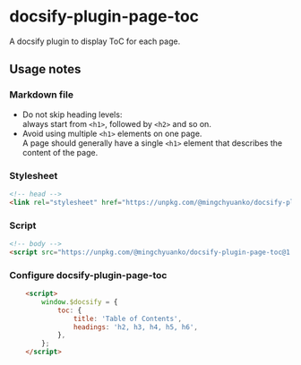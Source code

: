 # docsify-plugin-page-toc

A docsify plugin to display ToC for each page.

## Usage notes

### Markdown file

- Do not skip heading levels:<br />
  always start from `<h1>`, followed by `<h2>` and so on.
- Avoid using multiple `<h1>` elements on one page.<br />
  A page should generally have a single `<h1>` element that describes the content of the page.

### Stylesheet

```html
<!-- head -->
<link rel="stylesheet" href="https://unpkg.com/@mingchyuanko/docsify-plugin-page-toc@1.0.0/dist/toc.css">
```

### Script

```html
<!-- body -->
<script src="https://unpkg.com/@mingchyuanko/docsify-plugin-page-toc@1.0.0/dist/toc.js"></script>
```

### Configure docsify-plugin-page-toc

```html
    <script>
        window.$docsify = {
            toc: {
                title: 'Table of Contents',
                headings: 'h2, h3, h4, h5, h6',
            },
        };
    </script>
```
